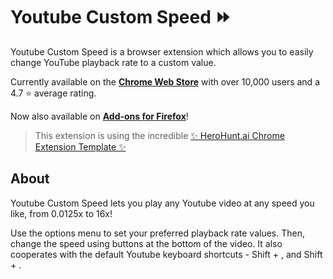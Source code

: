 # Youtube Custom Speed ⏩

Youtube Custom Speed is a browser extension which allows you to easily change YouTube playback rate to a custom value.

Currently available on the [**Chrome Web Store**](https://chrome.google.com/webstore/detail/kmfcinojnfabkpndlgomnfjllgeppegb) with over 10,000 users and a 4.7 ⭐ average rating.

Now also available on [**Add-ons for Firefox**](https://addons.mozilla.org/en-US/firefox/addon/youtube-custom-speed/)!

> This extension is using the incredible [✨ HeroHunt.ai Chrome Extension Template ✨](https://github.com/herohunt-ai/chrome-extension-react-mui)

## About

Youtube Custom Speed lets you play any Youtube video at any speed you like, from 0.0125x to 16x!

Use the options menu to set your preferred playback rate values. Then, change the speed using buttons at the bottom of the video. It also cooperates with the default Youtube keyboard shortcuts - Shift + , and Shift + .
